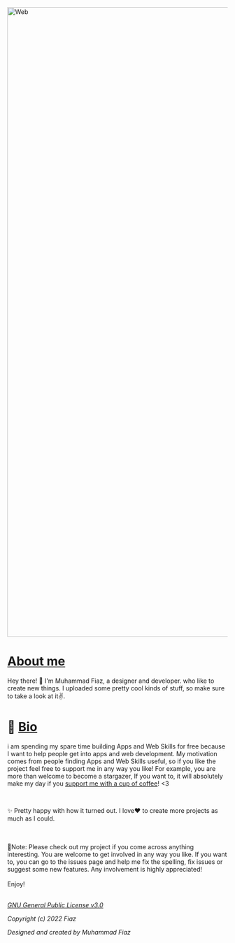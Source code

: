 <img width="1440" alt="Web" src="https://i.pinimg.com/originals/bf/82/f6/bf82f6956a32819af48c2572243e8286.jpg">



# [About me]("https://github.com/muhammad-fiaz/muhammad-fiaz")
Hey there! 👋 I'm Muhammad Fiaz, a designer and developer. who like to create new things. I uploaded some pretty cool kinds of stuff, so make sure to take a look at it✌️.


# 🔗 [Bio]("https://github.com/muhammad-fiaz/muhammad-fiaz]")

i am spending my spare time building Apps and Web Skills for free because I want to help people get into apps and web development. My motivation comes from people finding Apps and  Web Skills useful, so if you like the project feel free to support me in any way you like! For example, you are more than welcome to become a stargazer, If you want to, it will absolutely make my day if you [support me with a cup of coffee]("https://www.patreon.com/fiaz")! <3

<br>

✨ Pretty happy with how it turned out. I love❤️ to create more projects as much as I could.

<br>

<br>
🔴Note: Please check out my project if you come across anything interesting. You are welcome to get involved in any way you like. If you want to, you can go to the issues page and help me fix the spelling, fix issues or suggest some new features. Any involvement is highly appreciated!

<br>
<br>
Enjoy! 

<br>
<br>

[*GNU General Public License v3.0*]("https://github.com/muhammad-fiaz/muhammad-fiaz/blob/main/LICENSE")

*Copyright (c) 2022 Fiaz*

*Designed and created by Muhammad Fiaz*
